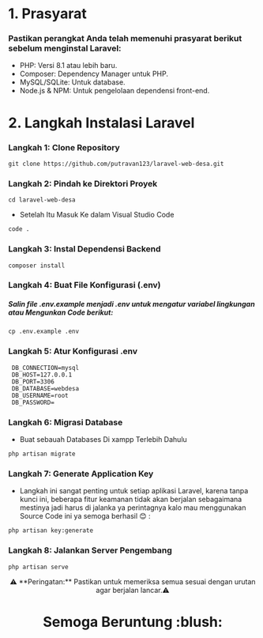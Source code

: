 # 1. Prasyarat 
### Pastikan perangkat Anda telah memenuhi prasyarat berikut sebelum menginstal Laravel:

- PHP: Versi 8.1 atau lebih baru.
- Composer: Dependency Manager untuk PHP.
- MySQL/SQLite: Untuk database.
- Node.js & NPM: Untuk pengelolaan dependensi front-end.

# 2. Langkah Instalasi Laravel 

### Langkah 1: Clone Repository 
```
git clone https://github.com/putravan123/laravel-web-desa.git
```
### Langkah 2: Pindah ke Direktori Proyek 

```
cd laravel-web-desa
```
- Setelah Itu Masuk Ke dalam Visual Studio Code

```
code .
```
### Langkah 3: Instal Dependensi Backend
```
composer install
```
### Langkah 4: Buat File Konfigurasi (.env)

##### Salin file .env.example menjadi .env untuk mengatur variabel lingkungan atau Mengunkan Code berikut:

```
cp .env.example .env
```

### Langkah 5: Atur Konfigurasi .env

```
 DB_CONNECTION=mysql
 DB_HOST=127.0.0.1
 DB_PORT=3306
 DB_DATABASE=webdesa
 DB_USERNAME=root
 DB_PASSWORD=
```

### Langkah 6: Migrasi Database

- Buat sebauah Databases Di xampp Terlebih Dahulu

```
php artisan migrate
```
### Langkah 7: Generate Application Key

- Langkah ini sangat penting untuk setiap aplikasi Laravel, karena tanpa kunci ini, beberapa fitur keamanan tidak akan berjalan sebagaimana mestinya jadi harus di jalanka ya perintagnya kalo mau menggunakan Source Code ini ya semoga berhasil :blush: :

```
php artisan key:generate
```

### Langkah 8: Jalankan Server Pengembang


```
php artisan serve
```


<p align="center">
⚠️ **Peringatan:** Pastikan untuk memeriksa semua sesuai dengan urutan agar berjalan lancar.⚠️
</p>
<h1 align="center">Semoga Beruntung :blush:</h1>


